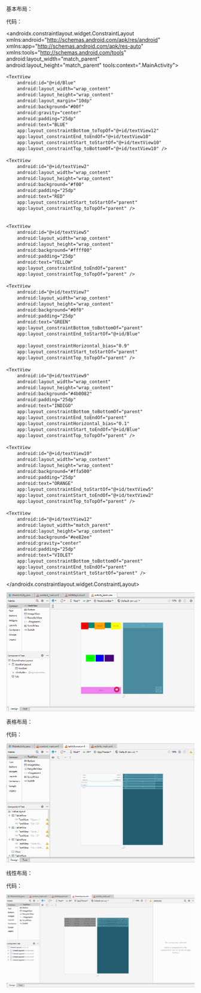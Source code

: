 基本布局：

代码：

<?xml version="1.0" encoding="utf-8"?>
<androidx.constraintlayout.widget.ConstraintLayout xmlns:android="http://schemas.android.com/apk/res/android"
    xmlns:app="http://schemas.android.com/apk/res-auto"
    xmlns:tools="http://schemas.android.com/tools"
    android:layout_width="match_parent"
    android:layout_height="match_parent"
    tools:context=".MainActivity">

    <TextView
        android:id="@+id/Blue"
        android:layout_width="wrap_content"
        android:layout_height="wrap_content"
        android:layout_margin="10dp"
        android:background="#00f"
        android:gravity="center"
        android:padding="25dp"
        android:text="BLUE"
        app:layout_constraintBottom_toTopOf="@+id/textView12"
        app:layout_constraintEnd_toEndOf="@+id/textView10"
        app:layout_constraintStart_toStartOf="@+id/textView10"
        app:layout_constraintTop_toBottomOf="@+id/textView10" />
    
    <TextView
        android:id="@+id/textView2"
        android:layout_width="wrap_content"
        android:layout_height="wrap_content"
        android:background="#f00"
        android:padding="25dp"
        android:text="RED"
        app:layout_constraintStart_toStartOf="parent"
        app:layout_constraintTop_toTopOf="parent" />


    <TextView
        android:id="@+id/textView5"
        android:layout_width="wrap_content"
        android:layout_height="wrap_content"
        android:background="#ffff00"
        android:padding="25dp"
        android:text="YELLOW"
        app:layout_constraintEnd_toEndOf="parent"
        app:layout_constraintTop_toTopOf="parent" />
    
    <TextView
        android:id="@+id/textView7"
        android:layout_width="wrap_content"
        android:layout_height="wrap_content"
        android:background="#0f0"
        android:padding="25dp"
        android:text="GREEN"
        app:layout_constraintBottom_toBottomOf="parent"
        app:layout_constraintEnd_toStartOf="@+id/Blue"
    
        app:layout_constraintHorizontal_bias="0.9"
        app:layout_constraintStart_toStartOf="parent"
        app:layout_constraintTop_toTopOf="parent" />
    
    <TextView
        android:id="@+id/textView9"
        android:layout_width="wrap_content"
        android:layout_height="wrap_content"
        android:background="#4b0082"
        android:padding="25dp"
        android:text="INDIGO"
        app:layout_constraintBottom_toBottomOf="parent"
        app:layout_constraintEnd_toEndOf="parent"
        app:layout_constraintHorizontal_bias="0.1"
        app:layout_constraintStart_toEndOf="@+id/Blue"
        app:layout_constraintTop_toTopOf="parent" />
    
    <TextView
        android:id="@+id/textView10"
        android:layout_width="wrap_content"
        android:layout_height="wrap_content"
        android:background="#ffa500"
        android:padding="25dp"
        android:text="ORANGE"
        app:layout_constraintEnd_toStartOf="@+id/textView5"
        app:layout_constraintStart_toEndOf="@+id/textView2"
        app:layout_constraintTop_toTopOf="parent" />
    
    <TextView
        android:id="@+id/textView12"
        android:layout_width="match_parent"
        android:layout_height="wrap_content"
        android:background="#ee82ee"
        android:gravity="center"
        android:padding="25dp"
        android:text="VIOLET"
        app:layout_constraintBottom_toBottomOf="parent"
        app:layout_constraintEnd_toEndOf="parent"
        app:layout_constraintStart_toStartOf="parent" />

</androidx.constraintlayout.widget.ConstraintLayout>

![](./photo\1.png)

表格布局：

代码：

<?xml version="1.0" encoding="utf-8"?>
<TableLayout xmlns:android="http://schemas.android.com/apk/res/android"
    android:layout_width="match_parent"
    android:layout_height="match_parent"
    android:stretchColumns="1">
    <TableRow>
        <TextView
            android:layout_column="1"
            android:text="Open..."
            android:padding="3dip"/>
        <TextView
            android:gravity="right"
            android:text="Ctrl+O"
            android:padding="3dip"/>
    </TableRow>
    <TableRow>
    <TextView
        android:layout_column="1"
        android:text="Save..."
        android:padding="3dip"/>
    <TextView
        android:gravity="right"
        android:text="Ctrl+S"
        android:padding="3dip"/>
    </TableRow>
    <TableRow>
        <TextView
            android:layout_column="1"
            android:text="Save As..."
            android:padding="3dip"/>
        <TextView
            android:gravity="right"
            android:text="Ctrl+Shift+S"
            android:padding="3dip"/>
    </TableRow>
    <View
        android:layout_height="2dip"
        android:layout_width="match_parent"
        android:background="#66CCFF" />
    <TableRow>
        <TextView
            android:text="X"
            android:padding="3dip" />
        <TextView
            android:text="Import..."
            android:padding="3dip" />
    </TableRow>
    <TableRow>
        <TextView
            android:text="X"
            android:padding="3dip"/>
        <TextView
            android:text="Export..."
            android:padding="3dip"/>
    </TableRow>
    <View
        android:layout_height="2dp"
        android:layout_width="match_parent"
        android:background="#66CCFF" />
    <TableRow>
        <TextView
            android:layout_column="1"
            android:text="Quit"
            android:padding="3dp"/>
    </TableRow>
</TableLayout>

![](./photo\2.png)

线性布局：

代码：

<?xml version="1.0" encoding="utf-8"?>
<LinearLayout xmlns:android="http://schemas.android.com/apk/res/android"
    android:orientation="vertical"
    android:layout_width="match_parent"
    android:layout_height="wrap_content"
    android:background="#FF909090">
    <LinearLayout android:layout_height="wrap_content"
        android:layout_width="match_parent">
        <TextView android:text="One,One"
            android:layout_height="wrap_content"
            android:layout_width="wrap_content"
            android:layout_margin="5dp"/>
        <TextView android:text="One,Two"
            android:layout_height="wrap_content"
            android:layout_width="wrap_content"
            android:layout_weight="1"
            android:layout_margin="5dp"
            android:gravity="center"/>
        <TextView android:text="One,Three"
            android:layout_height="wrap_content"
            android:layout_width="wrap_content"
            android:layout_margin="5dp"/>
        <TextView android:text="One,Four"
            android:layout_height="wrap_content"
            android:layout_width="wrap_content"
            android:layout_margin="5dp"/>
    </LinearLayout>
    <LinearLayout android:layout_height="wrap_content"
        android:layout_width="match_parent">
        <TextView android:text="Two,One"
            android:layout_height="wrap_content"
            android:layout_width="wrap_content"
            android:layout_margin="5dp"/>
        <TextView android:text="Two,Two"
            android:layout_height="wrap_content"
            android:layout_width="wrap_content"
            android:layout_weight="1"
            android:layout_margin="5dp"
            android:gravity="center"/>
        <TextView android:text="Two,Three"
            android:layout_height="wrap_content"
            android:layout_width="wrap_content"
            android:layout_margin="5dp"/>
        <TextView android:text="Two,Four"
            android:layout_height="wrap_content"
            android:layout_width="wrap_content"
            android:layout_margin="5dp"/>
    </LinearLayout>
    <LinearLayout android:layout_height="wrap_content"
        android:layout_width="match_parent">
        <TextView android:text="Three,One"
            android:layout_height="wrap_content"
            android:layout_width="wrap_content"
            android:layout_margin="5dp"/>
        <TextView android:text="Three,Two"
            android:layout_height="wrap_content"
            android:layout_width="wrap_content"
            android:layout_weight="1"
            android:layout_margin="5dp"
            android:gravity="center"/>
        <TextView android:text="Three,Three"
            android:layout_height="wrap_content"
            android:layout_width="wrap_content"
            android:layout_margin="5dp"/>
        <TextView android:text="Three,Four"
            android:layout_height="wrap_content"
            android:layout_width="wrap_content"
            android:layout_margin="5dp"/>
    </LinearLayout>
    <LinearLayout android:layout_height="wrap_content"
        android:layout_width="match_parent">
        <TextView android:text="Four,One"
            android:layout_height="wrap_content"
            android:layout_width="wrap_content"
            android:layout_margin="5dp"/>
        <TextView android:text="Four,Two"
            android:layout_height="wrap_content"
            android:layout_width="wrap_content"
            android:layout_weight="1"
            android:layout_margin="5dp"
            android:gravity="center"/>
        <TextView android:text="Four,Three"
            android:layout_height="wrap_content"
            android:layout_width="wrap_content"
            android:layout_margin="5dp"/>
        <TextView android:text="Four,Four"
            android:layout_height="wrap_content"
            android:layout_width="wrap_content"
            android:layout_margin="5dp"/>
    </LinearLayout>
</LinearLayout>

![](./photo\3.png)